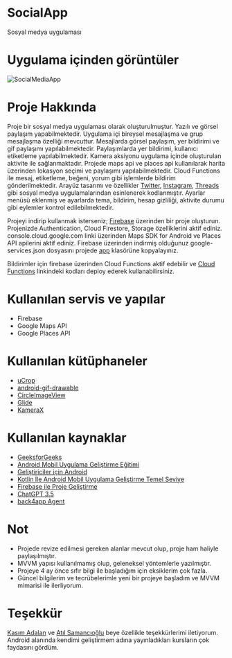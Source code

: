 # SocialApp
Sosyal medya uygulaması

# Uygulama içinden görüntüler
![SocialMediaApp](https://github.com/emretsksn/SocialMediaApp/assets/58102146/8a7e265e-6e4c-4135-8823-efeb64a2f433)

# Proje Hakkında
Proje bir sosyal medya uygulaması olarak oluşturulmuştur.
Yazılı ve görsel paylaşım yapabilmektedir.
Uygulama içi bireysel mesajlaşma ve grup mesajlaşma özelliği mevcuttur.
Mesajlarda görsel paylaşım, yer bildirimi ve gif paylaşımı yapılabilmektedir.
Paylaşımlarda yer bildirimi, kullanıcı etiketleme yapılabilmektedir.
Kamera aksiyonu uygulama içinde oluşturulan aktivite ile sağlanmaktadır.
Projede maps api ve places api kullanılarak harita üzerinden lokasyon seçimi ve paylaşımı yapılabilmektedir.
Cloud Functions ile mesaj, etiketleme, beğeni, yorum gibi işlemlerde bildirim gönderilmektedir.
Arayüz tasarımı ve özellikler [Twitter](https://play.google.com/store/apps/details?id=com.twitter.android&hl=tr&gl=US), [Instagram](https://play.google.com/store/apps/details?id=com.instagram.android), [Threads](https://play.google.com/store/apps/details?id=com.instagram.barcelona) gibi sosyal medya uygulamalarından esinlenerek kodlanmıştır.
Ayarlar menüsü eklenmiş ve ayarlarda tema, bildirim, hesap gizliliği, aktivite durumu gibi eylemler kontrol edilebilmektedir.

Projeyi indirip kullanmak isterseniz;
[Firebase](https://console.firebase.google.com/) üzerinden bir proje oluşturun.
Projenizde Authentication, Cloud Firestore, Storage özelliklerini aktif ediniz.
console.cloud.google.com linki üzerinden Maps SDK for Android ve Places API apilerini aktif ediniz.
Firebase üzerinden indirmiş olduğunuz google-services.json dosyasını projede [app](https://github.com/emretsksn/SocialMediaApp/tree/master/app) klasörüne kopyalayınız.

Bildirimler için firebase üzerinden Cloud Functions aktif edebilir ve [Cloud Functions](https://github.com/emretsksn/SocialMediaApp/blob/master/cloud_functions.js) linkindeki kodları deploy ederek kullanabilirsiniz.

# Kullanılan servis ve yapılar
- Firebase
- Google Maps API
- Google Places API

# Kullanılan kütüphaneler
- [uCrop](https://github.com/Yalantis/uCrop)
- [android-gif-drawable](https://github.com/koral--/android-gif-drawable)
- [CircleImageView](https://github.com/hdodenhof/CircleImageView)
- [Glide](https://github.com/bumptech/glide)
- [KameraX](https://developer.android.com/jetpack/androidx/releases/camera?hl=tr)

# Kullanılan kaynaklar
- [GeeksforGeeks](www.geeksforgeeks.org)
- [Android Mobil Uygulama Geliştirme Eğitimi](https://www.udemy.com/course/android-mobil-uygulama-gelistirme-egitimi-kotlin)
- [Geliştiriciler için Android](https://developer.android.com/?hl=tr)
- [Kotlin İle Android Mobil Uygulama Geliştirme Temel Seviye](https://www.btkakademi.gov.tr/portal/course/kotlin-ile-android-mobil-uygulama-gelistirme-temel-seviye-10274)
- [Firebase ile Proje Geliştirme](https://www.btkakademi.gov.tr/portal/course/firebase-ile-proje-gelistirme-15059)
- [ChatGPT 3.5](https://chat.openai.com/)
- [back4app Agent](https://www.back4app.com/agent)

# Not
- Projede revize edilmesi gereken alanlar mevcut olup, proje ham haliyle paylaşılmıştır.
- MVVM yapısı kullanılmamış olup, geleneksel yöntemlerle yazılmıştır.
- Projeye 4 ay önce sıfır bilgi ile başladığım için eksiklerim çok fazla.
- Güncel bilgilerim ve tecrübelerimle yeni bir projeye başladım ve MVVM mimarisi ile ilerliyorum.

# Teşekkür
[Kasım Adalan](https://www.linkedin.com/in/kas%C4%B1m-adalan/) ve [Atıl Samancıoğlu](https://www.linkedin.com/in/at%C4%B1l-samanc%C4%B1o%C4%9Flu-96028871/) beye özellikle teşekkürlerimi iletiyorum. Android alanında kendimi geliştirmem adına yayınladıkları kursların çok faydasını gördüm.
